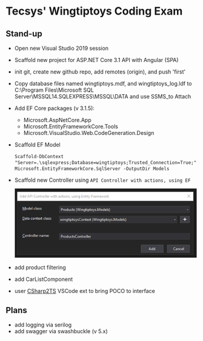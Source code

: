 ﻿# Tecsys' Wingtiptoys Coding Exam

## Stand-up

- Open new Visual Studio 2019 session
- Scaffold new project for ASP.NET Core 3.1 API with Angular (SPA)
- init git, create new github repo, add remotes (origin), and push 'first'
- Copy database files named wingtiptoys.mdf, and wingtiptoys_log.ldf to C:\Program Files\Microsoft SQL Server\MSSQL14.SQLEXPRESS\MSSQL\DATA and use SSMS_to Attach
- Add EF Core packages (v 3.1.5):
  - Microsoft.AspNetCore.App
  - Microsoft.EntityFrameworkCore.Tools
  - Microsoft.VisualStudio.Web.CodeGeneration.Design
- Scaffold EF Model

    ```
    Scaffold-DbContext "Server=.\sqlexpress;Database=wingtiptoys;Trusted_Connection=True;" Microsoft.EntityFrameworkCore.SqlServer -OutputDir Models
    ```

- Scaffold new Controller using `API Controller with actions, using EF`

    ![Products Controller Scaffold](Documentation/ProductsControllerScaffold.png)

- add product filtering
- add CarListComponent
- user [CSharp2TS](https://marketplace.visualstudio.com/items?itemName=rafaelsalguero.csharp2ts) VSCode ext to bring POCO to interface


## Plans
- add logging via serilog
- add swagger via swashbuckle (v 5.x)
